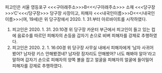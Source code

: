 피고인은 서울 영등포구 <<<구아래주소>>>B<<</구아래주소>>> 소재 <<<당구장>>>‘C'<<</당구장>>> 당구장 사장이고, 피해자 <<<내국인이름>>>D<<</내국인이름>>>(여, 19세)은 위 당구장에서 2020. 1. 31.부터 아르바이트를 시작하였다.
1. 피고인은 2020. 1. 31. 20:10경 위 당구장 카운터 부근에서 피고인이 들고 있는 컵에 음료수를 따르던 피해자의 손등을 갑자기 손으로 비벼 피해자를 강제로 추행하였다.
2. 피고인은 2020. 2. 1. 16:00경 위 당구장 사무실 내에서 피해자에게 ‘남자 사귀어 봤어? 남자랑 키스 안해봤겠네? 남자랑 잠자리도 안해봤어? 너도 해봐야 알아'라고 말하며 갑자기 손으로 피해자의 양쪽 볼을 잡고 얼굴을 피해자의 얼굴에 들이밀어 피해자를 강제로 추행하였다.